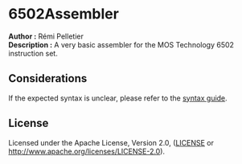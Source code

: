 # 6502Assembler
**Author :** Rémi Pelletier  
**Description :** A very basic assembler for the MOS Technology 6502 instruction set.  
  
## Considerations   
If the expected syntax is unclear, please refer to the [syntax guide](SYNTAXGUIDE.md).   

  
## License   
Licensed under the Apache License, Version 2.0, ([LICENSE](LICENSE) or http://www.apache.org/licenses/LICENSE-2.0).
